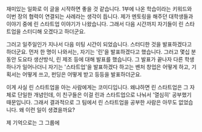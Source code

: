 재미있는 일화로 이 글을 시작하면 좋을 것 같습니다. 1부에 나온 학습이라는 키워드와 이번 장의 협력이 연결되는 사례라는 생각이 듭니다. 제가 멘토링을 해주던 대학생들과 이야기 중에 린 스타트업 이야기가 나왔습니다. 그래서 다음 시간까지 자기들이 린 스타트업을 스터디해 오겠다고 하더군요.

그러고 일주일인가 지나서 다음 미팅 시간이 되었습니다. 스터디한 것을 발표하겠다고 하더군요. 먼저 한 명이 나와서는, 자기는 '린'을 발표하겠다고 했습니다. 그러고 몇십 분 동안 도요타 생산방식, 린 제조 등에 대해 발표를 했습니다. 그 발표가 끝나자 다른 학생 하나가 일어나더니 자기는 '스타트업'을 발표하겠다 하고는 벤처 창업은 어떻게 하고, 기획서는 어떻게 쓰고, 펀딩은 어떻게 받고 등등을 발표하더군요.

이게  사실  린 스타트업을 아는 사람에게는 코미디입니다. 왜냐하면 린 스타트업은 그 자체로 단일한 개념인데, 이 친구들은 이걸 린과 스타트업으로 나눠서 '열심히' 공부했기 때문입니다. 그래서 결과적으로 그 팀에서 린 스타트업을 공부한 사람은 아무도 없었습니다. 왜 이런 일이 생겼을까요?

제 기억으로는 그 그룹에 